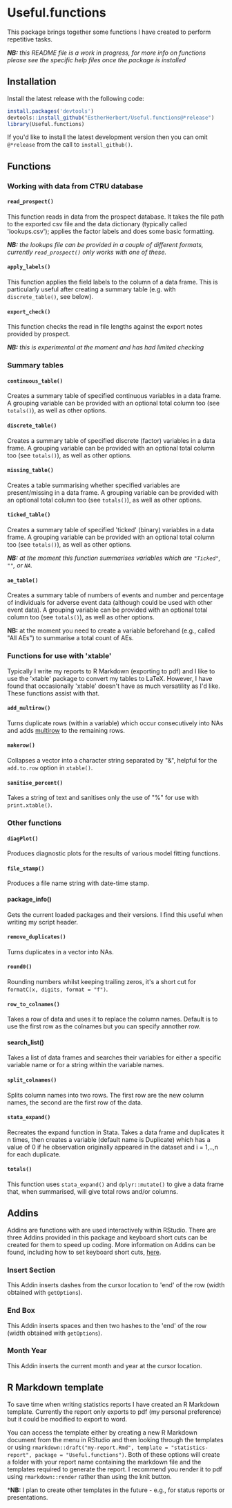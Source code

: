 # Useful.functions

This package brings together some functions I have created to perform repetitive tasks.

***NB:** this README file is a work in progress, for more info on functions please see the specific help files once the package is installed*

## Installation

Install the latest release with the following code:

``` r
install.packages('devtools')
devtools::install_github("EstherHerbert/Useful.functions@*release")
library(Useful.functions)
```

If you'd like to install the latest development version then you can omit `@*release` from the call to `install_github()`.

## Functions

### Working with data from CTRU database

#### `read_prospect()`

This function reads in data from the prospect database. It takes the file path to the exported csv file and the data dictionary (typically called 'lookups.csv'); applies the factor labels and does some basic formatting.

***NB:** the lookups file can be provided in a couple of different formats, currently `read_prospect()` only works with one of these.*

#### `apply_labels()`

This function applies the field labels to the column of a data frame. This is particularly useful after creating a summary table (e.g. with `discrete_table()`, see below).

#### `export_check()`

This function checks the read in file lengths against the export notes provided by prospect.

***NB:** this is experimental at the moment and has had limited checking*

### Summary tables

#### `continuous_table()`

Creates a summary table of specified continuous variables in a data frame. A grouping variable can be provided with an optional total column too (see `totals()`), as well as other options.

#### `discrete_table()`

Creates a summary table of specified discrete (factor) variables in a data frame. A grouping variable can be provided with an optional total column too (see `totals()`), as well as other options.

#### `missing_table()`

Creates a table summarising whether specified variables are present/missing in a data frame. A grouping variable can be provided with an optional total column too (see `totals()`), as well as other options.

#### `ticked_table()`

Creates a summary table of specified 'ticked' (binary) variables in a data frame. A grouping variable can be provided with an optional total column too (see `totals()`), as well as other options.

***NB:** at the moment this function summarises variables which are `"Ticked"`, `""`, or `NA`.*

#### `ae_table()`

Creates a summary table of numbers of events and number and percentage of individuals for adverse event data (although could be used with other event data). A grouping variable can be provided with an optional total column too (see `totals()`), as well as other options.

**NB:** at the moment you need to create a variable beforehand (e.g., called "All AEs") to summarise a total count of AEs.

### Functions for use with 'xtable'

Typically I write my reports to R Markdown (exporting to pdf) and I like to use the 'xtable' package to convert my tables to LaTeX. However, I have found that occasionally 'xtable' doesn't have as much versatility as I'd like. These functions assist with that.

#### `add_multirow()`

Turns duplicate rows (within a variable) which occur consecutively into NAs and adds [multirow](https://ctan.org/pkg/multirow?lang=en) to the remaining rows.

#### `makerow()`

Collapses a vector into a character string separated by "&", helpful for the `add.to.row` option in `xtable()`.

#### `sanitise_percent()`

Takes a string of text and sanitises only the use of "%" for use with `print.xtable()`.

### Other functions

#### `diagPlot()`

Produces diagnostic plots for the results of various model fitting functions.

#### `file_stamp()`

Produces a file name string with date-time stamp.

#### package_info()

Gets the current loaded packages and their versions. I find this useful when writing my script header.

#### `remove_duplicates()`

Turns duplicates in a vector into NAs.

#### `round0()`

Rounding numbers whilst keeping trailing zeros, it's a short cut for `formatC(x, digits, format = "f")`.

#### `row_to_colnames()`

Takes a row of data and uses it to replace the column names. Default is to use the first row as the colnames but you can specify annother row.

#### search_list()

Takes a list of data frames and searches their variables for either a specific variable name or for a string within the variable names.

#### `split_colnames()`

Splits column names into two rows. The first row are the new column names, the second are the first row of the data.

#### `stata_expand()`

Recreates the expand function in Stata. Takes a data frame and duplicates it n times, then creates a variable (default name is Duplicate) which has a value of 0 if he observation originally appeared in the dataset and i = 1,..,n for each duplicate.

#### `totals()`

This function uses `stata_expand()` and `dplyr::mutate()` to give a data frame that, when summarised, will give total rows and/or columns.

## Addins

Addins are functions with are used interactively within RStudio. There are three Addins provided in this package and keyboard short cuts can be created for them to speed up coding. More information on Addins can be found, including how to set keyboard short cuts, [here](https://docs.posit.co/ide/user/ide/guide/productivity/add-ins.html).

### Insert Section

This Addin inserts dashes from the cursor location to 'end' of the row (width obtained with `getOptions`).

### End Box

This Addin inserts spaces and then two hashes to the 'end' of the row (width obtained with `getOptions`).


### Month Year

This Addin inserts the current month and year at the cursor location.

## R Markdown template

To save time when writing statistics reports I have created an R Markdown template. Currently the report only exports to pdf (my personal preference) but it could be modified to export to word.

You can access the template either by creating a new R Markdown document from the menu in RStudio and then looking through the templates or using `rmarkdown::draft("my-report.Rmd", template = "statistics-report", package = "Useful.functions")`. Both of these options will create a folder with your report name containing the markdown file and the templates required to generate the report. I recommend you render it to pdf using `rmarkdown::render` rather than using the knit button.

\***NB:** I plan to create other templates in the future - e.g., for status reports or presentations.
